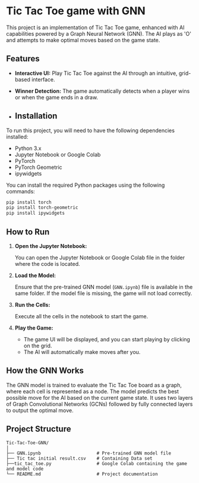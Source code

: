# Tic Tac Toe game with GNN

This project is an implementation of Tic Tac Toe game, enhanced with AI capabilities powered by a Graph Neural Network (GNN). The AI plays as 'O' and attempts to make optimal moves based on the game state.

## Features

- **Interactive UI:** Play Tic Tac Toe against the AI through an intuitive, grid-based interface.
- **Winner Detection:** The game automatically detects when a player wins or when the game ends in a draw.

- ## Installation

To run this project, you will need to have the following dependencies installed:

- Python 3.x
- Jupyter Notebook or Google Colab
- PyTorch
- PyTorch Geometric
- ipywidgets

You can install the required Python packages using the following commands:

```bash
pip install torch
pip install torch-geometric
pip install ipywidgets
```

## How to Run

1. **Open the Jupyter Notebook:**

   You can open the Jupyter Notebook or Google Colab file in the folder where the code is located.

2. **Load the Model:**

   Ensure that the pre-trained GNN model (`GNN.ipynb`) file is available in the same folder. If the model file is missing, the game will not load correctly.

3. **Run the Cells:**

   Execute all the cells in the notebook to start the game.

4. **Play the Game:**

   - The game UI will be displayed, and you can start playing by clicking on the grid.
   - The AI will automatically make moves after you.

## How the GNN Works

The GNN model is trained to evaluate the Tic Tac Toe board as a graph, where each cell is represented as a node. The model predicts the best possible move for the AI based on the current game state. It uses two layers of Graph Convolutional Networks (GCNs) followed by fully connected layers to output the optimal move.

## Project Structure

```plaintext
Tic-Tac-Toe-GNN/
│
├── GNN.ipynb                     # Pre-trained GNN model file
├── Tic tac initial result.csv    # Containing Data set
├──tic_tac_toe.py                 # Google Colab containing the game and model code
└── README.md                     # Project documentation
